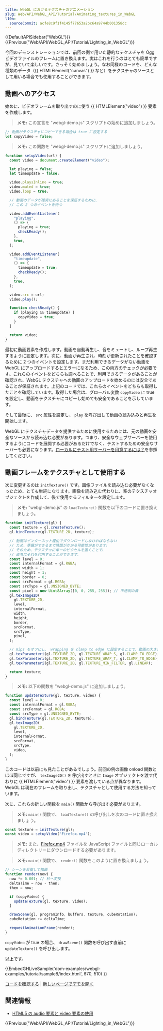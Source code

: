 ```yaml
---
title: WebGL におけるテクスチャのアニメーション
slug: Web/API/WebGL_API/Tutorial/Animating_textures_in_WebGL
l10n:
  sourceCommit: acfe8c9f1f4145f77653a2bc64a9744b001358dc
---
```


{{DefaultAPISidebar("WebGL")}} {{Previous("Web/API/WebGL_API/Tutorial/Lighting_in_WebGL")}}

今回のデモンストレーションでは、前回の例で用いた静的なテクスチャを Ogg ビデオファイルのフレームに置き換えます。実はこれを行うのはとても簡単ですが、見ていて楽しいです。さっそく始めましょう。なお同様のコードを、どんな種類のデータ（{{ HTMLElement("canvas") }} など）をテクスチャのソースとして用いる場合でも使用することができます。

## 動画へのアクセス

始めに、ビデオフレームを取り出すのに使う {{ HTMLElement("video") }} 要素を作成します。

> **メモ:** この宣言を "webgl-demo.js" スクリプトの始めに追加しましょう。

```js
// 動画がテクスチャにコピーできる場合は true に設定する
let copyVideo = false;
```

> **メモ:** この関数を "webgl-demo.js" スクリプトに追加しましょう。

```js
function setupVideo(url) {
  const video = document.createElement("video");

  let playing = false;
  let timeupdate = false;

  video.playsInline = true;
  video.muted = true;
  video.loop = true;

  // 動画のデータが確実にあることを保証するために、
  // この 2 つのイベントを待つ

  video.addEventListener(
    "playing",
    () => {
      playing = true;
      checkReady();
    },
    true,
  );

  video.addEventListener(
    "timeupdate",
    () => {
      timeupdate = true;
      checkReady();
    },
    true,
  );

  video.src = url;
  video.play();

  function checkReady() {
    if (playing && timeupdate) {
      copyVideo = true;
    }
  }

  return video;
}
```

最初に動画要素を作成します。動画を自動再生し、音をミュートし、ループ再生するように設定します。次に、動画が再生され、時刻が更新されたことを確認するために 2 つのイベントを設定します。まだ利用できるデータがない動画を WebGL にアップロードするとエラーになるため、この両方のチェックが必要です。これらのイベントをどちらも調べることで、利用できるデータがあることが確認され、WebGL テクスチャへの動画のアップロードを始めるのには安全であることが保証されます。上記のコードでは、これらのイベントをどちらも取得したことを確認しています。取得した場合は、グローバル変数 `copyVideo` に true を設定し、動画をテクスチャにコピーし始めても安全であることを示しています。

そして最後に、 `src` 属性を設定し、 `play` を呼び出して動画の読み込みと再生を開始します。

WebGL にテクスチャデータを提供するために使用するためには、元の動画を安全なソースから読み込む必要があります。つまり、安全なウェブサーバーを使用するようにコードを展開する必要があるだけでなく、テストするための安全なサーバーも必要になります。[ローカルにテスト用サーバーを用意するには？](/ja/docs/Learn/Common_questions/Tools_and_setup/set_up_a_local_testing_server)を参照してください。

## 動画フレームをテクスチャとして使用する

次に変更するのは `initTexture()` です。画像ファイルを読み込む必要がなくなったため、とても単純になります。画像を読み込む代わりに、空のテクスチャオブジェクトを作成して、後で使用するフィルターを設定します。

> **メモ:** "webgl-demo.js" の `loadTexture()` 関数を以下のコードに置き換えましょう。

```js
function initTexture(gl) {
  const texture = gl.createTexture();
  gl.bindTexture(gl.TEXTURE_2D, texture);

  // 動画はインターネット経由でダウンロードしなければならない
  // ため、準備ができるまで時間がかかる可能性があります。
  // そのため、テクスチャに単一のピクセルを置くことで、
  // 直ちにそれを利用することができます。
  const level = 0;
  const internalFormat = gl.RGBA;
  const width = 1;
  const height = 1;
  const border = 0;
  const srcFormat = gl.RGBA;
  const srcType = gl.UNSIGNED_BYTE;
  const pixel = new Uint8Array([0, 0, 255, 255]); // 不透明の青
  gl.texImage2D(
    gl.TEXTURE_2D,
    level,
    internalFormat,
    width,
    height,
    border,
    srcFormat,
    srcType,
    pixel,
  );

  // mips をオフにし、 wrapping を clamp to edge に設定することで、動画の大きさに関係なく動作するようになります。
  gl.texParameteri(gl.TEXTURE_2D, gl.TEXTURE_WRAP_S, gl.CLAMP_TO_EDGE);
  gl.texParameteri(gl.TEXTURE_2D, gl.TEXTURE_WRAP_T, gl.CLAMP_TO_EDGE);
  gl.texParameteri(gl.TEXTURE_2D, gl.TEXTURE_MIN_FILTER, gl.LINEAR);

  return texture;
}
```

> **メモ:** 以下の関数を "webgl-demo.js" に追加しましょう。

```js
function updateTexture(gl, texture, video) {
  const level = 0;
  const internalFormat = gl.RGBA;
  const srcFormat = gl.RGBA;
  const srcType = gl.UNSIGNED_BYTE;
  gl.bindTexture(gl.TEXTURE_2D, texture);
  gl.texImage2D(
    gl.TEXTURE_2D,
    level,
    internalFormat,
    srcFormat,
    srcType,
    video,
  );
}
```

このコードは以前にも見たことがあるでしょう。前回の例の画像 onload 関数とほぼ同じですが、 `texImage2D()` を呼び出すときに `Image` オブジェクトを渡す代わりに {{ HTMLElement("video") }} 要素を渡している点が異なります。 WebGL は現在のフレームを取り出し、テクスチャとして使用する方法を知っています。

次に、これらの新しい関数を `main()` 関数から呼び出す必要があります。

> **メモ:** `main()` 関数で、 `loadTexture()` の呼び出しを次のコードに置き換えましょう。

```js
const texture = initTexture(gl);
const video = setupVideo("Firefox.mp4");
```

> **メモ:** また、[Firefox.mp4](https://github.com/mdn/dom-examples/blob/main/webgl-examples/tutorial/sample8/Firefox.mp4) ファイルを JavaScript ファイルと同じローカルディレクトリーにダウンロードする必要があります。

> **メモ:** `main()` 関数で、 `render()` 関数をこのように置き換えましょう。

```js
// シーンを反復して描画
function render(now) {
  now *= 0.001; // 秒へ変換
  deltaTime = now - then;
  then = now;

  if (copyVideo) {
    updateTexture(gl, texture, video);
  }

  drawScene(gl, programInfo, buffers, texture, cubeRotation);
  cubeRotation += deltaTime;

  requestAnimationFrame(render);
}
```

`copyVideo` が true の場合、 `drawScene()` 関数を呼び出す直前に `updateTexture()` を呼び出します。

以上です。

{{EmbedGHLiveSample('dom-examples/webgl-examples/tutorial/sample8/index.html', 670, 510) }}

[コードを確認する](https://github.com/mdn/dom-examples/tree/main/webgl-examples/tutorial/sample8) | [新しいページでデモを開く](https://mdn.github.io/dom-examples/webgl-examples/tutorial/sample8/)

## 関連情報

- [HTML5 の audio 要素と video 要素の使用](/ja/docs/Learn/HTML/Multimedia_and_embedding/Video_and_audio_content)

{{Previous("Web/API/WebGL_API/Tutorial/Lighting_in_WebGL")}}
